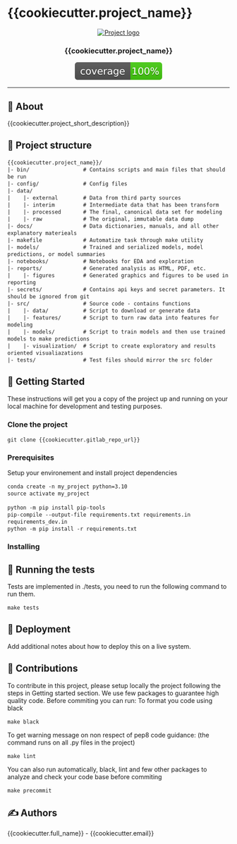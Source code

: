 # {{cookiecutter.project_name}}

<p align="center">
  <a href="" rel="noopener">
 <img width=200px height=200px src="https://i.imgur.com/6wj0hh6.jpg" alt="Project logo"></a>
</p>

<h3 align="center">{{cookiecutter.project_name}}</h3>

<div align="center">

  [![code coverage](coverage.svg "Code coverage")]()
</div>

---


## 🧐 About <a name = "about"></a>
{{cookiecutter.project_short_description}}

## 🔖 Project structure

```
{{cookiecutter.project_name}}/
|- bin/                 # Contains scripts and main files that should be run
|- config/              # Config files
|- data/
|    |- external        # Data from third party sources
|    |- interim         # Intermediate data that has been transform
|    |- processed       # The final, canonical data set for modeling
|    |- raw             # The original, immutable data dump
|- docs/                # Data dictionaries, manuals, and all other explanatory materieals
|- makefile             # Automatize task through make utility
|- models/              # Trained and serialized models, model predictions, or model summaries
|- notebooks/           # Notebooks for EDA and exploration
|- reports/             # Generated analysis as HTML, PDF, etc.
|    |- figures         # Generated graphics and figures to be used in reporting
|- secrets/             # Contains api keys and secret parameters. It should be ignored from git
|- src/                 # Source code - contains functions 
|    |- data/           # Script to download or generate data 
|    |- features/       # Script to turn raw data into features for modeling
|    |- models/         # Script to train models and then use trained models to make predictions
|    |- visualization/  # Script to create exploratory and results oriented visualiazations
|- tests/               # Test files should mirror the src folder
```

## 🏁 Getting Started <a name = "getting_started"></a>
These instructions will get you a copy of the project up and running on your local machine for development and testing purposes.

### Clone the project
```
git clone {{cookiecutter.gitlab_repo_url}}
```

### Prerequisites
Setup your environement and install project dependencies
```
conda create -n my_project python=3.10
source activate my_project

python -m pip install pip-tools
pip-compile --output-file requirements.txt requirements.in requirements_dev.in
python -m pip install -r requirements.txt
```

### Installing

## 🔧 Running the tests
Tests are implemented in ./tests, you need to run the following command to run them.
```
make tests
```

## 🚀 Deployment
Add additional notes about how to deploy this on a live system.

## 🎈 Contributions
To contribute in this project, please setup locally the project following the steps  in Getting started section.
We use few packages to guarantee high quality code. Before commiting you can run:
To format you code using black
```
make black
```
To get warning message on non respect of pep8 code guidance:
(the command runs on all .py files in the project)
```
make lint
```
You can also run automatically, black, lint and few other packages to analyze and check your code base before commiting
```
make precommit
```

##  ✍️ Authors
{{cookiecutter.full_name}} - {{cookiecutter.email}}